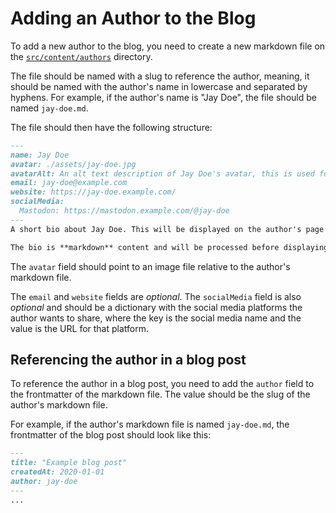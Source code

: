 # Adding an Author to the Blog

To add a new author to the blog, you need to create a new markdown file on the [`src/content/authors`](../authors/) directory.

The file should be named with a slug to reference the author, meaning, it should be named with the author's name in lowercase and separated by hyphens. For example, if the author's name is "Jay Doe", the file should be named `jay-doe.md`.

The file should then have the following structure:

```markdown
---
name: Jay Doe
avatar: ./assets/jay-doe.jpg
avatarAlt: An alt text description of Jay Doe's avatar, this is used for accessibility purposes.
email: jay-doe@example.com
website: https://jay-doe.example.com/
socialMedia:
  Mastodon: https://mastodon.example.com/@jay-doe
---
A short bio about Jay Doe. This will be displayed on the author's page and on the footer for blog posts authored by them.

The bio is **markdown** content and will be processed before displaying.
```

The `avatar` field should point to an image file relative to the author's markdown file.

The `email` and `website` fields are _optional_. The `socialMedia` field is also _optional_ and should be a dictionary with the social media platforms the author wants to share, where the key is the social media name and the value is the URL for that platform.

## Referencing the author in a blog post

To reference the author in a blog post, you need to add the `author` field to the frontmatter of the markdown file. The value should be the slug of the author's markdown file.

For example, if the author's markdown file is named `jay-doe.md`, the frontmatter of the blog post should look like this:

```markdown
---
title: "Example blog post"
createdAt: 2020-01-01
author: jay-doe
---
...
```
